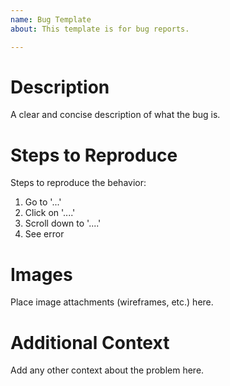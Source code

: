 ```yaml
---
name: Bug Template
about: This template is for bug reports.

---
```


<!-- Please name the task using the following information: **Browser - Name**. Give this issue a "FED" or "BED" label, alongside the "**Bug**" label. -->

# Description
A clear and concise description of what the bug is.

# Steps to Reproduce
Steps to reproduce the behavior:
1. Go to '...'
2. Click on '....'
3. Scroll down to '....'
4. See error

# Images
Place image attachments (wireframes, etc.) here.

# Additional Context
Add any other context about the problem here.
